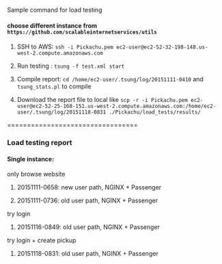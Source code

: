 Sample command for load testing

#### choose different instance from `https://github.com/scalableinternetservices/utils`

1. SSH to AWS: `ssh -i Pickachu.pem ec2-user@ec2-52-32-198-148.us-west-2.compute.amazonaws.com`

2. Run testing : `tsung -f test.xml start`

3. Compile report: `cd /home/ec2-user/.tsung/log/20151111-0410` and ` tsung_stats.pl` to compile

4. Download the report file to local like `scp -r -i Pickachu.pem ec2-user@ec2-52-25-168-151.us-west-2.compute.amazonaws.com:/home/ec2-user/.tsung/log/20151118-0831 ./Pickachu/load_tests/results/`

=================================
### Load testing report

#### Single instance: 

only browse website
1. 20151111-0658: new user path, NGINX + Passenger

2. 20151111-0736: old user path, NGINX + Passenger

try login
1. 20151116-0849: old user path, NGINX + Passenger

try login + create pickup
1. 20151118-0831: old user path, NGINX + Passenger
